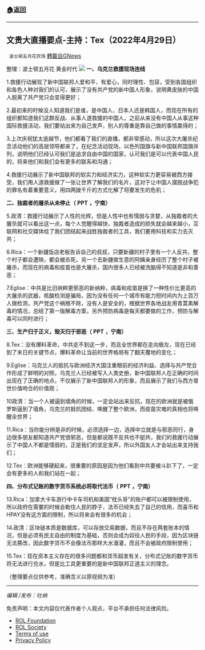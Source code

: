 ###  [:house:返回](README.md)
---


## 文贵大直播要点-主持：Tex（2022年4月29日）
` 波士顿五月花农场` [轉載自GNews](https://gnews.org/zh-hans/2438007/)

整理：波士顿五月花 黄金时代
 ![](https://assets.gnews.org/wp-content/uploads/2022/04/20220403.jpg) 
**一、乌克兰救援现场连线**
 
1.救援行动展现了新中国联邦人爱和平、有爱心，同时理性、包容，受到各国组织和各色人种对我们的认可，展示了没有共产党的新中国人形象，说明黄皮肤的中国人脱离了共产党只会变得更好；
 
2.最初来的时候没人知道我们是谁，是中国人、日本人还是韩国人，而现在所有的组织都知道我们这群反战、从事人道救援的中国人，之前从来没有中国人从事这种国际救援活动，我们要站出来为自己发声，别人的尊重是靠自己做的事情赢得的；
 
3.上次庆祝犹太逾越节，他们都看了我们的直播，都非常感动，所以这次大屠杀纪念活动他们的高层领导都来了，在纪念活动现场，以色列国旗与新中国联邦国旗并列，说明他们已经认可我们是追求自由中国的国家，认可我们是可以代表中国人民的，将来他们和我们会有更多的联系和沟通；
 
4.救援行动展示了新中国联邦的软实力和经济实力，这种软实力更容易被西方接受，我们用人道救援做了一张让世界了解我们的名片，这对于让中国人摆脱战争犯的罪名有着重要意义，用四两拨千斤的方式化解了将要发生的危机；
 
**二、独裁者的屠杀从未停止（** **PPT** **，宁南）**
 
5.政清：救援行动展示了人性的光辉，但是人性中也有懦弱与贪婪，从独裁者的大屠杀就可以看出这一点，每个人觉醒得越快，独裁者造成的损失就会越来越小，互联网和社交媒体给了我们团结起来战胜独裁者的工具，我们要用科技和实力去灭共；
 
6.Rica：一个新疆饭店老板告诉自己的叔叔，只要新疆的村子里有一个人反共，整个村子都会遭殃，都会被杀死，另一个去新疆做生意的阿姨亲身经历了整个村子被屠杀，而现在的病毒和疫苗也是大屠杀，国内很多人已经被洗脑得不知道是非和善恶；
 
7.Eglise：中共是比旧纳粹更邪恶的新纳粹，病毒和疫苗是换了一种性价比更高的大屠杀的武器，核酸检测是骗局，因为没有任何一个城市有能力短时间内为上百万人做检测，共产党这个祸根不除，没有人是安全的，根据世界各地战友用青蒿素解毒的情况，总结了第一版解毒方案，另外预防病毒是每天都要做的工作，预防与解毒可以同时进行；
 
**三、生产归于正义，毁灭归于邪恶（** **PPT** **，宁南）**
 
8.Tex：没有爆料革命，中共走不到这一步，而且全世界都在走向极左，现在已经到了末日的关键节点，爆料革命让当前的世界格局有了翻天覆地的变化；
 
9.Eglise：乌克兰人的抵抗与欧洲经济大国注重眼前的经济利益、选择与共产党合作形成了鲜明的对照，乌克兰人已经被写入人类史册，新中国联邦人在正确的时间出现在了正确的地点，不仅展示了新中国联邦人的形象，而且展示了我们与西方普世价值吻合的价值观；
 
10政清：当一个人被逼到墙角的时候，一定会站出来反抗，现在的欧洲就是被俄罗斯逼到了墙角，乌克兰的抵抗团结、唤醒了整个欧洲，而疫苗灾难的真相也将唤醒全世界；
 
11.Rica：当你能分辨是非的时候，必须选择一边，选择中立就是与邪恶同行，身边很多朋友都知道共产党很邪恶，但是都说既不反共也不挺共，我们的救援行动展示了中国人不都是懦弱的，正是我们的坚定发声，所以外国友人才会站出来支持我们；
 
12.Tex：欧洲能够硬起来，很重要的原因是因为他们看到中共要被斗趴下了，一定会有更多的人和我们站在一起；
 
**四、分布式记账的数字货币系统必将取代法币（** **PPT** **，宁南）**
 
13.Rica：加拿大卡车游行中卡车司机和美国“枕头哥”的账户都可以被限制使用，所以政府在需要的时候会勒住人民的脖子，法币已经失去了自己的信用，而喜币和HPAY没有这方面的限制，所以将来会有很多的机会；
 
14.政清：区块链本质是数据库，可以存放交易数据，而且不存在两套账本的情况，但是必须有民主自由的制度为基础，否则会成为奴役人民的手段，因为区块链无法篡改，因此数字货币不会像法币那样大水漫灌，而且不会被政府限制使用；
 
15.Tex：现在资本主义存在的很多问题都和货币超发有关，分布式记账的数字货币将无法进行兑水，但是比工具更重要的是新中国联邦正道主义的理念。
 
（整理要点仅供参考，准确含义以原视频为准）
 
* * *
 
*编辑 /发布：吐纳*

免责声明：本文内容仅代表作者个人观点，平台不承担任何法律风险。
  
- [ROL Foundation](https://rolfoundation.org/)
- [ROL Society](https://rolsociety.org/)
- [Terms of use](https://gnews.org/terms-of-use-3/)
- [Privacy Policy](https://gnews.org/privacy-policy/)
